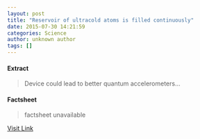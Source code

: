 ```yaml
---
layout: post
title: "Reservoir of ultracold atoms is filled continuously"
date: 2015-07-30 14:21:59
categories: Science
author: unknown author
tags: []
---
```



#### Extract
>Device could lead to better quantum accelerometers...

#### Factsheet
>factsheet unavailable

[Visit Link](http://physicsworld.com/cws/article/news/2015/jul/30/reservoir-of-ultracold-atoms-is-filled-continuously)


